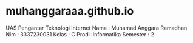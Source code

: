 # muhanggaraaa.github.io
UAS Pengantar Teknologi Internet
Nama     : Muhamad Anggara Ramadhan
Nim      : 3337230031
Kelas    : C 
Prodi    :Informatika
Semester : 2
